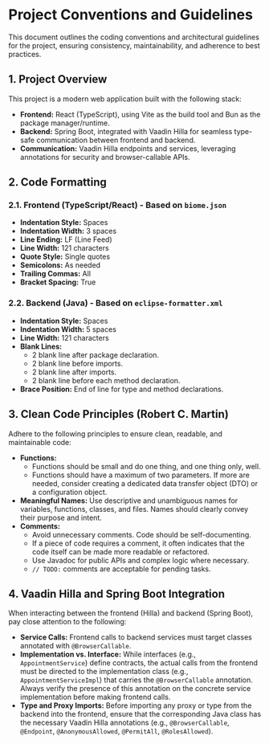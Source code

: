 # Project Conventions and Guidelines

This document outlines the coding conventions and architectural guidelines for the project, ensuring consistency, maintainability, and adherence to best practices.

## 1. Project Overview

This project is a modern web application built with the following stack:

- **Frontend:** React (TypeScript), using Vite as the build tool and Bun as the package manager/runtime.
- **Backend:** Spring Boot, integrated with Vaadin Hilla for seamless type-safe communication between frontend and backend.
- **Communication:** Vaadin Hilla endpoints and services, leveraging annotations for security and browser-callable APIs.

## 2. Code Formatting

### 2.1. Frontend (TypeScript/React) - Based on `biome.json`

- **Indentation Style:** Spaces
- **Indentation Width:** 3 spaces
- **Line Ending:** LF (Line Feed)
- **Line Width:** 121 characters
- **Quote Style:** Single quotes
- **Semicolons:** As needed
- **Trailing Commas:** All
- **Bracket Spacing:** True

### 2.2. Backend (Java) - Based on `eclipse-formatter.xml`

- **Indentation Style:** Spaces
- **Indentation Width:** 5 spaces
- **Line Width:** 121 characters
- **Blank Lines:**
  - 2 blank line after package declaration.
  - 2 blank line before imports.
  - 2 blank line after imports.
  - 2 blank line before each method declaration.
- **Brace Position:** End of line for type and method declarations.

## 3. Clean Code Principles (Robert C. Martin)

Adhere to the following principles to ensure clean, readable, and maintainable code:

- **Functions:**
  - Functions should be small and do one thing, and one thing only, well.
  - Functions should have a maximum of two parameters. If more are needed, consider creating a dedicated data transfer object (DTO) or a configuration object.
- **Meaningful Names:** Use descriptive and unambiguous names for variables, functions, classes, and files. Names should clearly convey their purpose and intent.
- **Comments:**
  - Avoid unnecessary comments. Code should be self-documenting.
  - If a piece of code requires a comment, it often indicates that the code itself can be made more readable or refactored.
  - Use Javadoc for public APIs and complex logic where necessary.
  - `// TODO:` comments are acceptable for pending tasks.

## 4. Vaadin Hilla and Spring Boot Integration

When interacting between the frontend (Hilla) and backend (Spring Boot), pay close attention to the following:

- **Service Calls:** Frontend calls to backend services must target classes annotated with `@BrowserCallable`.
- **Implementation vs. Interface:** While interfaces (e.g., `AppointmentService`) define contracts, the actual calls from the frontend must be directed to the implementation class (e.g., `AppointmentServiceImpl`) that carries the `@BrowserCallable` annotation. Always verify the presence of this annotation on the concrete service implementation before making frontend calls.
- **Type and Proxy Imports:** Before importing any proxy or type from the backend into the frontend, ensure that the corresponding Java class has the necessary Vaadin Hilla annotations (e.g., `@BrowserCallable`, `@Endpoint`, `@AnonymousAllowed`, `@PermitAll`, `@RolesAllowed`).

